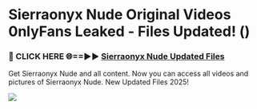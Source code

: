 # Sierraonyx Nude Original Videos 0nlyFans Leaked - Files Updated! ()

<h3>🔴 CLICK HERE 🌐==►► <a href="https://tinyurl.com/2p9ay9w9" rel="nofollow">Sierraonyx Nude Updated Files</a></h3>

Get Sierraonyx Nude and all content. Now you can access all videos and pictures of Sierraonyx Nude. New Updated Files 2025!

[![](https://i.imgur.com/KQgVmj3.gif)](https://tinyurl.com/2p9ay9w9)
